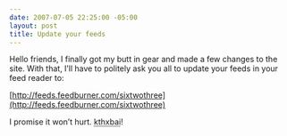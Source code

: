 ```yaml
---
date: 2007-07-05 22:25:00 -05:00
layout: post
title: Update your feeds
---
```


Hello friends, I finally got my butt in gear and made a few changes to the site. With that, I’ll have to politely ask you all to update your feeds in your feed reader to:

[http://feeds.feedburner.com/sixtwothree](http://feeds.feedburner.com/sixtwothree)

I promise it won’t hurt. <abbr title="Okay? Thanks! Bye!">kthxbai</abbr>!
